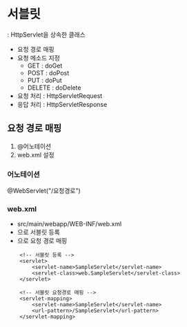 # 서블릿
: HttpServlet을 상속한 클래스

- 요청 경로 매핑
- 요청 메소드 지정
	- GET	 : doGet
	- POST	 : doPost
	- PUT	 : doPut
	- DELETE : doDelete
- 요청 처리 : HttpServletRequest
- 응답 처리 : HttpServletResponse

## 요청 경로 매핑
1. @어노테이션
2. web.xml 설정

### 어노테이션
@WebServlet("/요청경로")

### web.xml
- src/main/webapp/WEB-INF/web.xml
- <servlet>으로 서블릿 등록
- <servlet-mapping>으로 요청 경로 매핑
```
	<!-- 서블릿 등록 -->
  	<servlet>
  		<servlet-name>SampleServlet</servlet-name>
  		<servlet-class>web.SampleServlet</servlet-class>
  	</servlet>
  
  	<!-- 서블릿 요청경로 매핑 -->
  	<servlet-mapping>
  		<servlet-name>SampleServlet</servlet-name>
  		<url-pattern>/SampleServlet</url-pattern>
  	</servlet-mapping>
```
